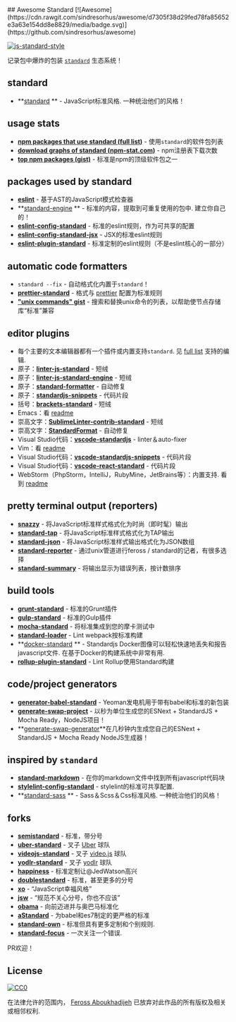 <div class="github-widget" data-repo="standard/awesome-standard"></div>
## Awesome Standard [![Awesome](https://cdn.rawgit.com/sindresorhus/awesome/d7305f38d29fed78fa85652e3a63e154dd8e8829/media/badge.svg)](https://github.com/sindresorhus/awesome)

[![js-standard-style](https://cdn.rawgit.com/feross/standard/master/badge.svg)](https://github.com/feross/standard)

记录包中爆炸的包装 [`standard`](https://github.com/feross/standard) 生态系统！

## standard

- **[standard](https://www.npmjs.com/package/standard) **  -  JavaScript标准风格.  一种统治他们的风格！

## usage stats

- **[npm packages that use standard (full list)](https://github.com/feross/standard-packages/blob/master/all.json)**  - 使用`standard`的软件包列表
- **[download graphs of standard (npm-stat.com)](http://npm-stat.com/charts.html?package=standard&author=&from=&to=)**  -  npm注册表下载次数
- **[top npm packages (gist)](https://gist.github.com/feross/e0882df2fe673d6ce064)**  - 标准是npm的顶级软件包之一

## packages used by standard

- **[eslint](https://www.npmjs.com/package/eslint)**  - 基于AST的JavaScript模式检查器
- **[standard-engine](https://www.npmjs.com/package/standard-engine) **  - 标准的内容，提取到可重复使用的包中.  建立你自己的！
- **[eslint-config-standard](https://www.npmjs.com/package/eslint-config-standard)**  - 标准的eslint规则，作为可共享的配置
- **[eslint-config-standard-jsx](https://www.npmjs.com/package/eslint-config-standard-jsx)**  -  JSX的标准eslint规则
- **[eslint-plugin-standard](https://www.npmjs.com/package/eslint-plugin-standard)**  - 标准定制的eslint规则（不是eslint核心的一部分）

## automatic code formatters

- `standard --fix`  - 自动格式化内置于`standard`！
- **[prettier-standard](https://www.npmjs.com/package/prettier-standard)**  - 格式与 [prettier](https://github.com/prettier/prettier) 配置为标准规则
- **["unix commands" gist](https://gist.github.com/watson/453fc63cace521fcdadc)**  - 搜索和替换unix命令的列表，以帮助使节点存储库“标准”兼容

## editor plugins
  - 每个主要的文本编辑器都有一个插件或内置支持`standard`.  见 [full list](https://github.com/standard/standard#are-there-text-editor-plugins) 支持的编辑.
- 原子：**[linter-js-standard](https://atom.io/packages/linter-js-standard)**  - 短绒
- 原子：**[linter-js-standard-engine](https://atom.io/packages/linter-js-standard-engine)**  - 短绒
- 原子：**[standard-formatter](https://atom.io/packages/standard-formatter)**  - 自动修复
- 原子：**[standardjs-snippets](https://atom.io/packages/standardjs-snippets)**  - 代码片段
- 括号：**[brackets-standard](https://github.com/ishamf/brackets-standard/)**  - 短绒
-  Emacs：看 [readme](https://github.com/standard/standard#emacs)
- 崇高文字：**[SublimeLinter-contrib-standard](https://packagecontrol.io/packages/SublimeLinter-contrib-standard)**  - 短绒
- 崇高文字：**[StandardFormat](https://packagecontrol.io/packages/StandardFormat)**  - 自动修复
-  Visual Studio代码：**[vscode-standardjs](https://marketplace.visualstudio.com/items?itemName=chenxsan.vscode-standardjs)**  -  linter＆auto-fixer
-  Vim：看 [readme](https://github.com/standard/standard#vim)
-  Visual Studio代码：**[vscode-standardjs-snippets](https://marketplace.visualstudio.com/items?itemName=capaj.vscode-standardjs-snippets)**  - 代码片段
-  Visual Studio代码：**[vscode-react-standard](https://marketplace.visualstudio.com/items?itemName=TimonVS.ReactSnippetsStandard)**  - 代码片段
  -  WebStorm（PhpStorm，IntelliJ，RubyMine，JetBrains等）：内置支持.  看到 [readme](https://github.com/standard/standard#webstorm-phpstorm-intellij-rubymine-jetbrains-etc)

## pretty terminal output (reporters)

- **[snazzy](https://www.npmjs.com/package/snazzy)**  - 将JavaScript标准样式格式化为时尚（即时髦）输出
- **[standard-tap](https://www.npmjs.com/package/standard-tap)**  - 将JavaScript标准样式格式化为TAP输出
- **[standard-json](https://www.npmjs.com/package/standard-json)**  - 将JavaScript标准样式输出格式化为JSON数组
- **[standard-reporter](https://www.npmjs.com/package/standard-reporter)**  - 通过unix管道进行feross / standard的记者，有很多选择
- **[standard-summary](https://www.npmjs.com/package/standard-summary)**  - 将输出显示为错误列表，按计数排序

## build tools

- **[grunt-standard](https://www.npmjs.com/package/grunt-standard)**  - 标准的Grunt插件
- **[gulp-standard](https://www.npmjs.com/package/gulp-standard)**  - 标准的Gulp插件
- **[mocha-standard](https://www.npmjs.com/package/mocha-standard)**  - 将标准集成到您的摩卡测试中
- **[standard-loader](https://www.npmjs.com/package/standard-loader)**  -  Lint webpack按标准构建
- **[docker-standard](https://hub.docker.com/r/geniousphp/standard-js/) **  -  Standardjs Docker图像可以轻松快速地丢失和报告javascript文件.  在基于Docker的构建系统中非常有用.
- **[rollup-plugin-standard](https://www.npmjs.com/package/rollup-plugin-standard)**  -  Lint Rollup使用Standard构建

## code/project generators

- **[generator-babel-standard](https://www.npmjs.com/package/generator-babel-standard)**  -  Yeoman发电机用于带有babel和标准的新包装
- **[generate-swap-project](https://www.npmjs.com/package/generate-swap-project)**  - 以秒为单位生成您的ESNext + StandardJS + Mocha Ready，NodeJS项目！
- **[generate-swap-generator](https://www.npmjs.com/package/generate-swap-generator)**在几秒钟内生成您自己的ESNext + StandardJS + Mocha Ready NodeJS生成器！
## inspired by `standard`

- **[standard-markdown](https://www.npmjs.com/package/standard-markdown)**  - 在你的markdown文件中找到所有javascript代码块
- **[stylelint-config-standard](https://www.npmjs.com/package/stylelint-config-standard)**  -  stylelint的标准可共享配置.
- **[standard-sass](https://www.npmjs.com/package/standard-sass) **  -  Sass＆Scss＆Css标准风格.  一种统治他们的风格！

## forks

- **[semistandard](https://www.npmjs.com/package/semistandard)**  - 标准，带分号
- **[uber-standard](https://www.npmjs.com/package/uber-standard)**  - 叉子 [Uber](https://www.uber.com/) 球队
- **[videojs-standard](https://www.npmjs.com/package/videojs-standard)**  - 叉子 [video.js](https://github.com/videojs/video.js) 球队
- **[yodlr-standard](https://www.npmjs.com/package/yodlr-standard)**  - 叉子 [yodlr](https://getyodlr.com/home) 球队
- **[happiness](https://www.npmjs.com/package/happiness)**  - 标准定制让@JedWatson高兴
- **[doublestandard](https://www.npmjs.com/package/doublestandard)**  - 标准，甚至更多的分号
- **[xo](https://www.npmjs.com/package/xo)**  - “JavaScript幸福风格”
- **[jsw](https://www.npmjs.com/package/jsw)**  - “规范不关心分号，你也不应该”
- **[obama](https://www.npmjs.com/package/obama)**  - 向前迈进并与奥巴马标准化
- **[aStandard](https://npmjs.com/package/a-standard)**  - 为babel和es7制定的更严格的标准
- **[standard-own](https://npmjs.com/package/standard-own)**  - 标准但具有更多定制和个别规则.
- **[standard-focus](https://www.npmjs.com/package/standard-focus)**  - 一次关注一个错误.

PR欢迎！

## License

[![CC0](https://i.creativecommons.org/p/zero/1.0/88x31.png)](http://creativecommons.org/publicdomain/zero/1.0/)

在法律允许的范围内， [Feross Aboukhadijeh](http://feross.org) 已放弃对此作品的所有版权及相关或相邻权利.
